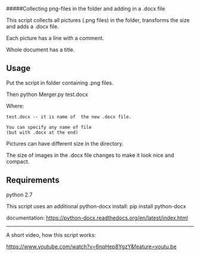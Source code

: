 #####Collecting png-files in the folder and adding  in a .docx file

This script collects all pictures (.png files) in the folder, transforms the size and adds a .docx file.

Each picture has a line with a comment.

Whole document has a title.

Usage
------
Put the script in folder containing .png files.

Then
	python Merger.py test.docx 

Where: 

	test.docx -- it is name of  the new .docx file.
 
	You can specify any name of file
	(but with .docx at the end)


Pictures can have different size in the directory.

The size of images in the .docx file changes
to make it look nice and compact.

Requirements
------------

python 2.7

This script uses an additional  python-docx
install:
	pip install python-docx


documentation:
https://python-docx.readthedocs.org/en/latest/index.html

------------------------

A short video, how this script works:

https://www.youtube.com/watch?v=6nqHep8YgzY&feature=youtu.be

